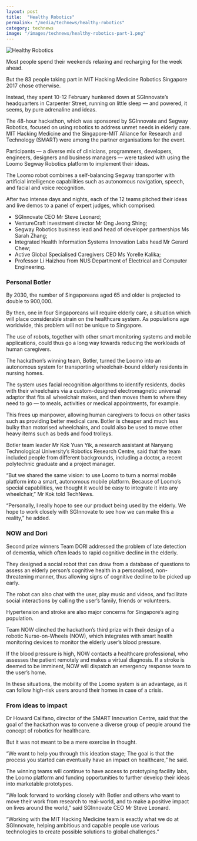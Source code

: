 ```yaml
---
layout: post
title:  "Healthy Robotics"
permalink: "/media/technews/healthy-robotics"
category: technews
image: "/images/technews/healthy-robotics-part-1.png"
---
```


![Healthy Robotics]({{site.baseurl}}/images/technews/healthy-robotics-part-1.png)

Most people spend their weekends relaxing and recharging for the week ahead.

But the 83 people taking part in MIT Hacking Medicine Robotics Singapore 2017 chose otherwise.

Instead, they spent 10-12 February hunkered down at SGInnovate’s headquarters in Carpenter Street, running on little sleep — and powered, it seems, by pure adrenaline and ideas.

The 48-hour hackathon, which was sponsored by SGInnovate and Segway Robotics, focused on using robotics to address unmet needs in elderly care. MIT Hacking Medicine and the Singapore-MIT Alliance for Research and Technology (SMART) were among the partner organisations for the event. 

Participants — a diverse mix of clinicians, programmers, developers, engineers, designers and business managers — were tasked with using the Loomo Segway Robotics platform to implement their ideas.

The Loomo robot combines a self-balancing Segway transporter with artificial intelligence capabilities such as autonomous navigation, speech, and facial and voice recognition. 

After two intense days and nights, each of the 12 teams pitched their ideas and live demos to a panel of expert judges, which comprised:

* SGInnovate CEO Mr Steve Leonard;
* VentureCraft investment director Mr Ong Jeong Shing;
* Segway Robotics business lead and head of developer partnerships Ms Sarah Zhang;
* Integrated Health Information Systems Innovation Labs head Mr Gerard Chew;
* Active Global Specialised Caregivers CEO Ms Yorelle Kalika;
* Professor Li Haizhou from NUS Department of Electrical and Computer Engineering. 

### **Personal Botler**
By 2030, the number of Singaporeans aged 65 and older is projected to double to 900,000.

By then, one in four Singaporeans will require elderly care, a situation which will place considerable strain on the healthcare system. As populations age worldwide, this problem will not be unique to Singapore.

The use of robots, together with other smart monitoring systems and mobile applications, could thus go a long way towards reducing the workloads of human caregivers.  

The hackathon’s winning team, Botler, turned the Loomo into an autonomous system for transporting wheelchair-bound elderly residents in nursing homes.

The system uses facial recognition algorithms to identify residents, docks with their wheelchairs via a custom-designed electromagnetic universal adaptor that fits all wheelchair makes, and then moves them to where they need to go — to meals, activities or medical appointments, for example. 

This frees up manpower, allowing human caregivers to focus on other tasks such as providing better medical care. Botler is cheaper and much less bulky than motorised wheelchairs, and could also be used to move other heavy items such as beds and food trolleys.

Botler team leader Mr Kok Yuan Yik, a research assistant at Nanyang Technological University’s Robotics Research Centre, said that the team included people from different backgrounds, including a doctor, a recent polytechnic graduate and a project manager.

“But we shared the same vision: to use Loomo to turn a normal mobile platform into a smart, autonomous mobile platform. Because of Loomo’s special capabilities, we thought it would be easy to integrate it into any wheelchair,” Mr Kok told TechNews.

“Personally, I really hope to see our product being used by the elderly. We hope to work closely with SGInnovate to see how we can make this a reality,” he added.

### **NOW and Dori**
Second prize winners Team DORI addressed the problem of late detection of dementia, which often leads to rapid cognitive decline in the elderly.

They designed a social robot that can draw from a database of questions to assess an elderly person’s cognitive health in a personalised, non-threatening manner, thus allowing signs of cognitive decline to be picked up early.

The robot can also chat with the user, play music and videos, and facilitate social interactions by calling the user’s family, friends or volunteers.

Hypertension and stroke are also major concerns for Singapore’s aging population.

Team NOW clinched the hackathon’s third prize with their design of a robotic Nurse-on-Wheels (NOW), which integrates with smart health monitoring devices to monitor the elderly user’s blood pressure.

If the blood pressure is high, NOW contacts a healthcare professional, who assesses the patient remotely and makes a virtual diagnosis. If a stroke is deemed to be imminent, NOW will dispatch an emergency response team to the user’s home.

In these situations, the mobility of the Loomo system is an advantage, as it can follow high-risk users around their homes in case of a crisis.

### **From ideas to impact**
Dr Howard Califano, director of the SMART Innovation Centre, said that the goal of the hackathon was to convene a diverse group of people around the concept of robotics for healthcare.

But it was not meant to be a mere exercise in thought.

“We want to help you through this ideation stage; The goal is that the process you started can eventually have an impact on healthcare,” he said.  

The winning teams will continue to have access to prototyping facility labs, the Loomo platform and funding opportunities to further develop their ideas into marketable prototypes.

“We look forward to working closely with Botler and others who want to move their work from research to real-world, and to make a positive impact on lives around the world,” said SGInnovate CEO Mr Steve Leonard.

“Working with the MIT Hacking Medicine team is exactly what we do at SGInnovate, helping ambitious and capable people use various technologies to create possible solutions to global challenges.”
